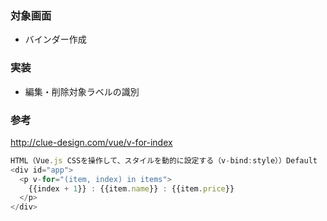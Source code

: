 ### 対象画面
- バインダー作成

### 実装
- 編集・削除対象ラベルの識別

### 参考
http://clue-design.com/vue/v-for-index

```js
HTML（Vue.js CSSを操作して、スタイルを動的に設定する（v-bind:style））Default
<div id="app">
  <p v-for="(item, index) in items">
    {{index + 1}} : {{item.name}} : {{item.price}}
  </p>
</div>
```